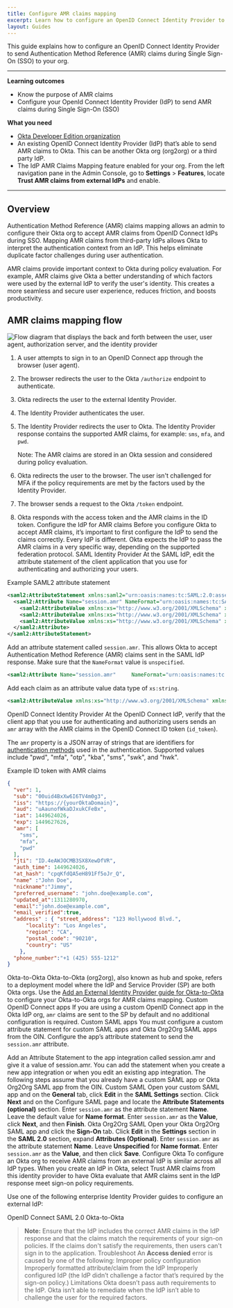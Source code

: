 ```yaml
---
title: Configure AMR claims mapping
excerpt: Learn how to configure an OpenID Connect Identity Provider to send AMR claims during SSO to your org
layout: Guides
---
```


<ApiLifecycle access="ea" />

This guide explains how to configure an OpenID Connect Identity Provider to send Authentication Method Reference (AMR) claims during Single Sign-On (SSO) to your org.

---

**Learning outcomes**

* Know the purpose of AMR claims
* Configure your OpenId Connect Identity Provider (IdP) to send AMR claims during Single Sign-On (SSO)

**What you need**

* [Okta Developer Edition organization](https://developer.okta.com/signup)
* An existing OpenID Connect Identity Provider (IdP) that’s able to send AMR claims to Okta. This can be another Okta org (org2org) or a third party IdP.
* The IdP AMR Claims Mapping feature enabled for your org. From the left navigation pane in the Admin Console, go to **Settings** > **Features**, locate **Trust AMR claims from external IdPs** and enable.

---

## Overview

Authentication Method Reference (AMR) claims mapping allows an admin to configure their Okta org to accept AMR claims from OpenID Connect IdPs during SSO. Mapping AMR claims from third-party IdPs allows Okta to interpret the authentication context from an IdP. This helps eliminate duplicate factor challenges during user authentication.

AMR claims provide important context to Okta during policy evaluation. For example, AMR claims give Okta a better understanding of which factors were used by the external IdP to verify the user's identity. This creates a more seamless and secure user experience, reduces friction, and boosts productivity.

## AMR claims mapping flow

<div class="three-quarter">

![Flow diagram that displays the back and forth between the user, user agent, authorization server, and the identity provider](/img/auth/step-up-authentication-acr-flow.png)

</div>

1. A user attempts to sign in to an OpenID Connect app through the browser (user agent).
2. The browser redirects the user to the Okta `/authorize` endpoint to authenticate.
3. Okta redirects the user to the external Identity Provider.
4. The Identity Provider authenticates the user.
5. The Identity Provider redirects the user to Okta. The Identity Provider response contains the supported AMR claims, for example: `sms`, `mfa`, and `pwd`.

    Note: The AMR claims are stored in an Okta session and considered during policy evaluation.

6. Okta redirects the user to the browser. The user isn't challenged for MFA if the policy requirements are met by the factors used by the Identity Provider.
7. The browser sends a request to the Okta `/token` endpoint.
8. Okta responds with the access token and the AMR claims in the ID token.
Configure the IdP for AMR claims
Before you configure Okta to accept AMR claims, it’s important to first configure the IdP to send the claims correctly. Every IdP is different. Okta expects the IdP to pass the AMR claims in a very specific way, depending on the supported federation protocol. 
SAML Identity Provider
At the SAML IdP, edit the attribute statement of the client application that you use for authenticating and authorizing your users.

Example SAML2 attribute statement

```xml
<saml2:AttributeStatement xmlns:saml2="urn:oasis:names:tc:SAML:2.0:assertion">
  <saml2:Attribute Name="session.amr" NameFormat="urn:oasis:names:tc:SAML:2.0:attrname-format:unspecified">
	<saml2:AttributeValue xmlns:xs="http://www.w3.org/2001/XMLSchema" xmlns:xsi="http://www.w3.org/2001/XMLSchema-instance" xsi:type="xs:string">sms</saml2:AttributeValue>
	<saml2:AttributeValue xmlns:xs="http://www.w3.org/2001/XMLSchema" xmlns:xsi="http://www.w3.org/2001/XMLSchema-instance" xsi:type="xs:string">mfa</saml2:AttributeValue>
	<saml2:AttributeValue xmlns:xs="http://www.w3.org/2001/XMLSchema" xmlns:xsi="http://www.w3.org/2001/XMLSchema-instance" xsi:type="xs:string">pwd</saml2:AttributeValue>
  </saml2:Attribute>
</saml2:AttributeStatement>
```

Add an attribute statement called `session.amr`. This allows Okta to accept Authentication Method Reference (AMR) claims sent in the SAML IdP response.
Make sure that the `NameFormat` value is `unspecified`.

```xml
<saml2:Attribute Name="session.amr"     NameFormat="urn:oasis:names:tc:SAML:2.0:attrname-format:unspecified">
```
Add each claim as an attribute value data type of `xs:string`.

```xml
<saml2:AttributeValue xmlns:xs="http://www.w3.org/2001/XMLSchema" xmlns:xsi="http://www.w3.org/2001/XMLSchema-instance" xsi:type="xs:string">sms</saml2:AttributeValue>
```
OpenID Connect Identity Provider
At the OpenID Connect IdP, verify that the client app that you use for authenticating and authorizing users sends an `amr` array with the AMR claims in the OpenID Connect ID token (`id_token`).

The `amr` property is a JSON array of strings that are identifiers for [authentication methods](https://www.rfc-editor.org/rfc/rfc8176.html) used in the authentication. Supported values include "pwd", "mfa", "otp", "kba", "sms", "swk", and "hwk".

Example ID token with AMR claims

```json
{
  "ver": 1,
  "sub": "00uid4BxXw6I6TV4m0g3",
  "iss": "https://{yourOktaDomain}",
  "aud": "uAaunofWkaDJxukCFeBx",
  "iat": 1449624026,
  "exp": 1449627626,
  "amr": [
    "sms",
    "mfa",
    "pwd"
  ],
  "jti": "ID.4eAWJOCMB3SX8XewDfVR",
  "auth_time": 1449624026,
  "at_hash": "cpqKfdQA5eH891Ff5oJr_Q",
  "name" :"John Doe",
  "nickname":"Jimmy",
  "preferred_username": "john.doe@example.com",
  "updated_at":1311280970,
  "email":"john.doe@example.com",
  "email_verified":true,
  "address" : { "street_address": "123 Hollywood Blvd.",
      "locality": "Los Angeles",
      "region": "CA",
      "postal_code": "90210",
      "country": "US"
    },
  "phone_number":"+1 (425) 555-1212"
}
```
Okta-to-Okta
Okta-to-Okta (org2org), also known as hub and spoke, refers to a deployment model where the IdP and Service Provider (SP) are both Okta orgs. Use the [Add an External Identity Provider guide for Okta-to-Okta](/docs/guides/add-an-external-idp/oktatookta/main/) to configure your Okta-to-Okta orgs for AMR claims mapping.
Custom OpenID Connect apps
If you are using a custom OpenID Connect app in the Okta IdP org, `amr` claims are sent to the SP by default and no additional configuration is required. 
Custom SAML apps
You must configure a custom attribute statement for custom SAML apps and Okta Org2Org SAML apps from the OIN. Configure the app’s attribute statement to send the `session.amr` attribute.

Add an Attribute Statement to the app integration called session.amr and give it a value of session.amr. You can add the statement when you create a new app integration or when you edit an existing app integration. The following steps assume that you already have a custom SAML app or Okta Org2Org SAML app from the OIN.
Custom SAML
Open your custom SAML app and on the **General** tab, click **Edit** in the **SAML Settings** section.
Click **Next** and on the Configure SAML page and locate the **Attribute Statements (optional)** section.
Enter `session.amr` as the attribute statement **Name**.
Leave the default value for **Name format**.
Enter `session.amr` as the **Value**, click **Next**, and then **Finish**.
Okta Org2Org SAML
Open your Okta Org2Org SAML app and click the **Sign-On** tab.
Click **Edit** in the **Settings** section in the **SAML 2.0** section, expand **Attributes (Optional)**.
Enter `session.amr` as the attribute statement **Name**.
Leave **Unspecified** for **Name format**.
Enter `session.amr` as the **Value**, and then click **Save**.
Configure Okta
To configure an Okta org to receive AMR claims from an external IdP is similar across all IdP types. When you create an IdP in Okta, select Trust AMR claims from this identity provider to have Okta evaluate that AMR claims sent in the IdP response meet sign-on policy requirements.

Use one of the following enterprise Identity Provider guides to configure an external IdP:

OpenID Connect
SAML 2.0
Okta-to-Okta

> **Note:** Ensure that the IdP includes the correct AMR claims in the IdP response and that the claims match the requirements of your sign-on policies. If the claims don't satisfy the requirements, then users can't sign in to the application.
Troubleshoot
An **Access denied** error is caused by one of the following:
Improper policy configuration
Improperly formatted attribute/claim from the IdP
Improperly configured IdP (the IdP didn’t challenge a factor that’s required by the sign-on policy.) 
Limitations
Okta doesn’t pass auth requirements to the IdP.
Okta isn’t able to remediate when the IdP isn’t able to challenge the user for the required factors.

